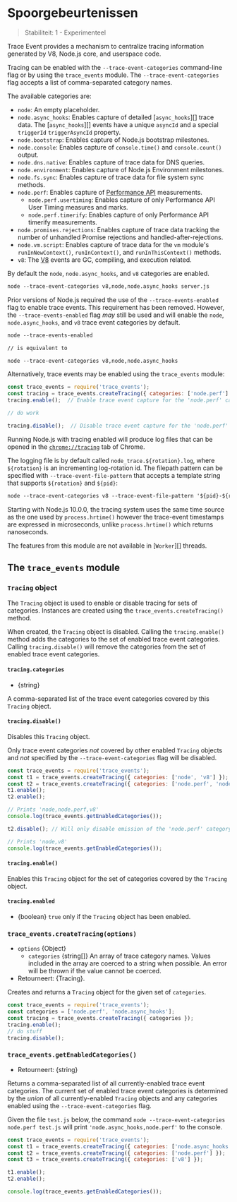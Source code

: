 # Spoorgebeurtenissen

<!--introduced_in=v7.7.0-->

> Stabiliteit: 1 - Experimenteel

Trace Event provides a mechanism to centralize tracing information generated by V8, Node.js core, and userspace code.

Tracing can be enabled with the `--trace-event-categories` command-line flag or by using the `trace_events` module. The `--trace-event-categories` flag accepts a list of comma-separated category names.

The available categories are:

* `node`: An empty placeholder.
* `node.async_hooks`: Enables capture of detailed [`async_hooks`][] trace data. The [`async_hooks`][] events have a unique `asyncId` and a special `triggerId` `triggerAsyncId` property.
* `node.bootstrap`: Enables capture of Node.js bootstrap milestones.
* `node.console`: Enables capture of `console.time()` and `console.count()` output.
* `node.dns.native`: Enables capture of trace data for DNS queries.
* `node.environment`: Enables capture of Node.js Environment milestones.
* `node.fs.sync`: Enables capture of trace data for file system sync methods.
* `node.perf`: Enables capture of [Performance API](perf_hooks.html) measurements.
  * `node.perf.usertiming`: Enables capture of only Performance API User Timing measures and marks.
  * `node.perf.timerify`: Enables capture of only Performance API timerify measurements.
* `node.promises.rejections`: Enables capture of trace data tracking the number of unhandled Promise rejections and handled-after-rejections.
* `node.vm.script`: Enables capture of trace data for the `vm` module's `runInNewContext()`, `runInContext()`, and `runInThisContext()` methods.
* `v8`: The [V8](v8.html) events are GC, compiling, and execution related.

By default the `node`, `node.async_hooks`, and `v8` categories are enabled.

```txt
node --trace-event-categories v8,node,node.async_hooks server.js
```

Prior versions of Node.js required the use of the `--trace-events-enabled` flag to enable trace events. This requirement has been removed. However, the `--trace-events-enabled` flag *may* still be used and will enable the `node`, `node.async_hooks`, and `v8` trace event categories by default.

```txt
node --trace-events-enabled

// is equivalent to

node --trace-event-categories v8,node,node.async_hooks
```

Alternatively, trace events may be enabled using the `trace_events` module:

```js
const trace_events = require('trace_events');
const tracing = trace_events.createTracing({ categories: ['node.perf'] });
tracing.enable();  // Enable trace event capture for the 'node.perf' category

// do work

tracing.disable();  // Disable trace event capture for the 'node.perf' category
```

Running Node.js with tracing enabled will produce log files that can be opened in the [`chrome://tracing`](https://www.chromium.org/developers/how-tos/trace-event-profiling-tool) tab of Chrome.

The logging file is by default called `node_trace.${rotation}.log`, where `${rotation}` is an incrementing log-rotation id. The filepath pattern can be specified with `--trace-event-file-pattern` that accepts a template string that supports `${rotation}` and `${pid}`:

```txt
node --trace-event-categories v8 --trace-event-file-pattern '${pid}-${rotation}.log' server.js
```

Starting with Node.js 10.0.0, the tracing system uses the same time source as the one used by `process.hrtime()` however the trace-event timestamps are expressed in microseconds, unlike `process.hrtime()` which returns nanoseconds.

The features from this module are not available in [`Worker`][] threads.

## The `trace_events` module
<!-- YAML
added: v10.0.0
-->

### `Tracing` object
<!-- YAML
added: v10.0.0
-->

The `Tracing` object is used to enable or disable tracing for sets of categories. Instances are created using the `trace_events.createTracing()` method.

When created, the `Tracing` object is disabled. Calling the `tracing.enable()` method adds the categories to the set of enabled trace event categories. Calling `tracing.disable()` will remove the categories from the set of enabled trace event categories.

#### `tracing.categories`
<!-- YAML
added: v10.0.0
-->

* {string}

A comma-separated list of the trace event categories covered by this `Tracing` object.

#### `tracing.disable()`
<!-- YAML
added: v10.0.0
-->

Disables this `Tracing` object.

Only trace event categories *not* covered by other enabled `Tracing` objects and *not* specified by the `--trace-event-categories` flag will be disabled.

```js
const trace_events = require('trace_events');
const t1 = trace_events.createTracing({ categories: ['node', 'v8'] });
const t2 = trace_events.createTracing({ categories: ['node.perf', 'node'] });
t1.enable();
t2.enable();

// Prints 'node,node.perf,v8'
console.log(trace_events.getEnabledCategories());

t2.disable(); // Will only disable emission of the 'node.perf' category

// Prints 'node,v8'
console.log(trace_events.getEnabledCategories());
```

#### `tracing.enable()`
<!-- YAML
added: v10.0.0
-->

Enables this `Tracing` object for the set of categories covered by the `Tracing` object.

#### `tracing.enabled`
<!-- YAML
added: v10.0.0
-->

* {boolean} `true` only if the `Tracing` object has been enabled.

### `trace_events.createTracing(options)`
<!-- YAML
added: v10.0.0
-->

* `options` {Object}
  * `categories` {string[]} An array of trace category names. Values included in the array are coerced to a string when possible. An error will be thrown if the value cannot be coerced.
* Retourneert: {Tracing}.

Creates and returns a `Tracing` object for the given set of `categories`.

```js
const trace_events = require('trace_events');
const categories = ['node.perf', 'node.async_hooks'];
const tracing = trace_events.createTracing({ categories });
tracing.enable();
// do stuff
tracing.disable();
```

### `trace_events.getEnabledCategories()`
<!-- YAML
added: v10.0.0
-->

* Retourneert: {string}

Returns a comma-separated list of all currently-enabled trace event categories. The current set of enabled trace event categories is determined by the *union* of all currently-enabled `Tracing` objects and any categories enabled using the `--trace-event-categories` flag.

Given the file `test.js` below, the command `node --trace-event-categories node.perf test.js` will print `'node.async_hooks,node.perf'` to the console.

```js
const trace_events = require('trace_events');
const t1 = trace_events.createTracing({ categories: ['node.async_hooks'] });
const t2 = trace_events.createTracing({ categories: ['node.perf'] });
const t3 = trace_events.createTracing({ categories: ['v8'] });

t1.enable();
t2.enable();

console.log(trace_events.getEnabledCategories());
```
